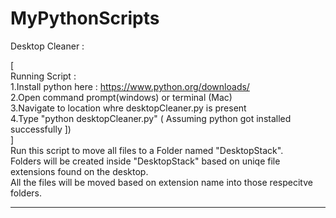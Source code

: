 # MyPythonScripts


Desktop Cleaner : 

[<br>
Running Script : <br>
1.Install python here : https://www.python.org/downloads/ <br>
2.Open command prompt(windows) or terminal (Mac)<br>
3.Navigate to location whre desktopCleaner.py is present <br>
4.Type "python desktopCleaner.py" ( Assuming python got installed successfully ]) <br>
]
<br>
Run this script to move all files to a Folder named "DesktopStack".<br>
Folders will be created inside "DesktopStack" based on uniqe file extensions found on the desktop.<br>
All the files will be moved based on extension name into those respecitve folders.<br>
<hr>
